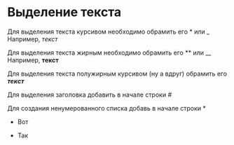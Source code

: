 # Выделение текста

Для выделения текста курсивом необходимо обрамить его * или _ Например, *текст*

Для выделения текста жирным необходимо обрамить его ** или __ Например, __текст__

Для выделения текста полужирным курсивом (ну а вдруг) обрамить его _**текст**_

Для выделения заголовка добавить в начале строки #

Для создания ненумерованного списка добавь в начале строки *

* Вот

* Так

